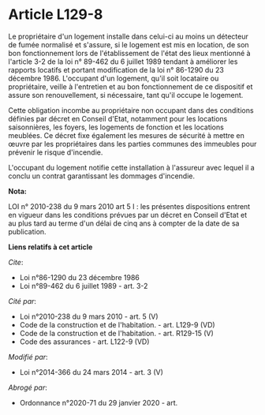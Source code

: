 # Article L129-8

Le propriétaire d'un logement installe dans celui-ci au moins un détecteur de fumée normalisé et s'assure, si le logement est
mis en location, de son bon fonctionnement lors de l'établissement de l'état des lieux mentionné à l'article 3-2 de la loi n°
89-462 du 6 juillet 1989 tendant à améliorer les rapports locatifs et portant modification de la loi n° 86-1290 du 23
décembre 1986. L'occupant d'un logement, qu'il soit locataire ou propriétaire, veille à l'entretien et au bon fonctionnement
de ce dispositif et assure son renouvellement, si nécessaire, tant qu'il occupe le logement. 

Cette obligation incombe au propriétaire non occupant dans des conditions définies par décret en Conseil d'Etat, notamment
pour les locations saisonnières, les foyers, les logements de fonction et les locations meublées. Ce décret fixe également
les mesures de sécurité à mettre en œuvre par les propriétaires dans les parties communes des immeubles pour prévenir le
risque d'incendie. 

L'occupant du logement notifie cette installation à l'assureur avec lequel il a conclu un contrat garantissant les dommages
d'incendie.

**Nota:**

LOI n° 2010-238 du 9 mars 2010 art 5 I : les présentes dispositions entrent en vigueur dans les conditions prévues par un
décret en Conseil d'Etat et au plus tard au terme d'un délai de cinq ans à compter de la date de sa publication.

**Liens relatifs à cet article**

_Cite_:

  - Loi n°86-1290 du 23 décembre 1986
  - Loi n°89-462 du 6 juillet 1989 - art. 3-2

_Cité par_:

  - Loi n°2010-238 du 9 mars 2010 - art. 5 (V)
  - Code de la construction et de l'habitation. - art. L129-9 (VD)
  - Code de la construction et de l'habitation. - art. R129-15 (V)
  - Code des assurances - art. L122-9 (VD)

_Modifié par_:

  - Loi n°2014-366 du 24 mars 2014 - art. 3 (V)

_Abrogé par_:

  - Ordonnance n°2020-71 du 29 janvier 2020 - art.
